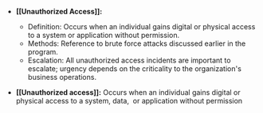 - **[[Unauthorized Access]]:**
    - Definition: Occurs when an individual gains digital or physical access to a system or application without permission.
    - Methods: Reference to brute force attacks discussed earlier in the program.
    - Escalation: All unauthorized access incidents are important to escalate; urgency depends on the criticality to the organization's business operations.

- **[[Unauthorized access]]:** Occurs when an individual gains digital or physical access to a system, data,  or application without permission 